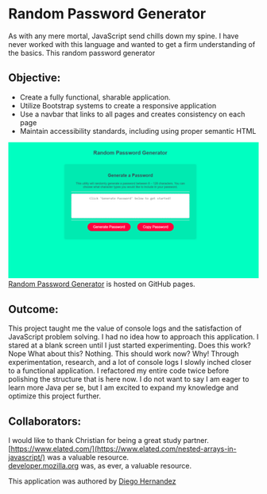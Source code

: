 # Random Password Generator

As with any mere mortal, JavaScript send chills down my spine. I have never worked with this language and wanted to get a firm understanding of the basics. This random password generator 

## Objective:

- Create a fully functional, sharable application. 
- Utilize Bootstrap systems to create a responsive application
- Use a navbar that links to all pages and creates consistency on each page
- Maintain accessibility standards, including using proper semantic HTML


![Random Password Generator](./assets/images/readme-01.png)
[Random Password Generator](https://diegopie.github.io/password-generator/) is hosted on GitHub pages. 

## Outcome: 

This project taught me the value of console logs and the satisfaction of JavaScript problem solving. I had no idea how to approach this application. I stared at a blank screen until I just started experimenting. 
Does this work? Nope What about this? Nothing. This should work now? Why! 
Through experimentation, research, and a lot of console logs I slowly inched closer to a functional application.  I refactored my entire code twice before polishing the structure that is here now. I do not want to say I am eager to learn more Java per se, but I am excited to expand my knowledge and optimize this project further. 


## Collaborators:

I  would like to thank Christian for being a great study partner.
[https://www.elated.com/](https://www.elated.com/nested-arrays-in-javascript/) was a valuable resource.  
[developer.mozilla.org](https://developer.mozilla.org/en-US/docs/Mozilla/Add-ons/WebExtensions/Interact_with_the_clipboard#:~:text=To%20make%20the%20%22copy%22%20button,select()%3B%20document.) was, as ever, a valuable resource. 




This application was authored by [Diego Hernandez](https://github.com/Diegopie)